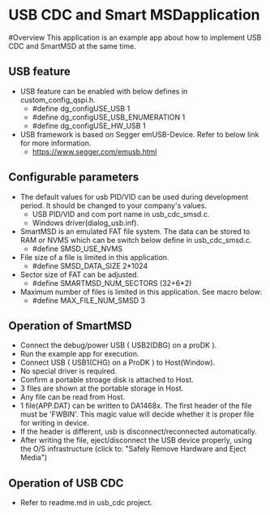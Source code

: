 USB CDC and Smart MSDapplication
======================================================================
#Overview
This application is an example app about how to implement USB CDC and SmartMSD at the same time.

## USB feature
- USB feature can be enabled with below defines in custom\_config\_qspi.h.
	- #define dg_configUSE\_USB                        1
	- #define dg_configUSE\_USB\_ENUMERATION            1
	- #define dg_configUSE\_HW\_USB                     1
- USB framework is based on Segger emUSB-Device. Refer to below link for more information.
	- https://www.segger.com/emusb.html

## Configurable parameters
- The default values for usb PID/VID can be used during development period. It should be changed to your company's values.
	- USB PID/VID and com port name in usb_cdc_smsd.c.
	- Windows driver(dialog_usb.inf).
- SmartMSD is an emulated FAT file system. The data can be stored to RAM or NVMS which can be switch below define in usb\_cdc\_smsd.c.
	- #define SMSD\_USE\_NVMS
- File size of a file is limited in this application.
	- #define SMSD\_DATA\_SIZE 2*1024
- Sector size of FAT can be adjusted.
	- #define SMARTMSD\_NUM\_SECTORS (32+6*2)
- Maximum number of files is limited in this application. See macro below:
	- #define MAX\_FILE\_NUM\_SMSD 3

## Operation of SmartMSD
- Connect the debug/power USB ( USB2(DBG) on a proDK ).
- Run the example app for execution.
- Connect USB ( USB1(CHG) on a ProDK ) to Host(Window).
- No special driver is required.
- Confirm a portable stroage disk is attached to Host.
- 3 files are shown at the portable storage in Host.
- Any file can be read from Host.
- 1 file(APP.DAT) can be written to DA1468x. The first header of the file must be 'FWBIN'. This magic value will decide whether it is proper file for writing in device.  
- If the header is different, usb is disconnect/reconnected automatically.
- After writing the file, eject/disconnect the USB device properly, using the O/S infrastructure (click to: "Safely Remove Hardware and Eject Media")

## Operation of USB CDC
-  Refer to readme.md in usb\_cdc project.
